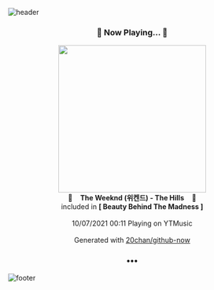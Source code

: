 ![header](https://capsule-render.vercel.app/api?type=wave&height=170&section=header&text=Hi.%20I'm%20SHIFT&fontColor=090707&fontAlignX=45&fontAlignY=65&fontSize=100)

<h3 align="center">🎵 Now Playing... 🎵</h3>
<p align="center">
  <a href="https://music.youtube.com/watch?v=GfiJowcJiVw">
    <img width="300" src="https://lh3.googleusercontent.com/RNsC4IIArffVIpusLyonzKv_ijRbLmZYXkrQtKNrtLomjWr_sGnvPoDRoNSSDzq9F_ax-TOFmxuYS6hMRg">
  </a>
  <br>
  🎵&nbsp&nbsp&nbsp <b>The Weeknd (위켄드) - The Hills</b> &nbsp&nbsp&nbsp🎵
  <br>
  included in <b>[ Beauty Behind The Madness ]</b>
  
  <br />
  <br />
  10/07/2021 00:11 Playing on YTMusic
  <br />
  <br />
  Generated with <a href="https://github.com/20chan/github-now">20chan/github-now</a>
</p>

<h3 align="center">•••</h3>

![footer](https://capsule-render.vercel.app/api?type=wave&height=150&section=footer)
